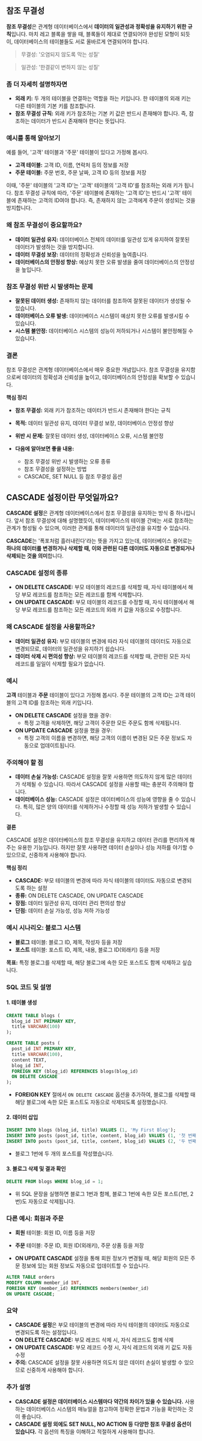 ## 참조 무결성

**참조 무결성**은 관계형 데이터베이스에서 **데이터의 일관성과 정확성을 유지하기 위한 규칙**입니다. 마치 레고 블록을 쌓을 때, 블록들이 제대로 연결되어야 완성된 모형이 되듯이, 데이터베이스의 테이블들도 서로 올바르게 연결되어야 합니다.

> 무결성: '오염되지 않도록 막는 성질'

> 일관성: '한결같이 변하지 않는 성질'

### 좀 더 자세히 설명하자면

* **외래 키:** 두 개의 테이블을 연결하는 역할을 하는 키입니다. 한 테이블의 외래 키는 다른 테이블의 기본 키를 참조합니다.
* **참조 무결성 규칙:** 외래 키가 참조하는 기본 키 값은 반드시 존재해야 합니다. 즉, 참조하는 데이터가 반드시 존재해야 한다는 뜻입니다.

### 예시를 통해 알아보기

예를 들어, '고객' 테이블과 '주문' 테이블이 있다고 가정해 봅시다.

* **고객 테이블:** 고객 ID, 이름, 연락처 등의 정보를 저장
* **주문 테이블:** 주문 번호, 주문 날짜, 고객 ID 등의 정보를 저장

이때, '주문' 테이블의 '고객 ID'는 '고객' 테이블의 '고객 ID'를 참조하는 외래 키가 됩니다. 참조 무결성 규칙에 따라, '주문' 테이블에 존재하는 '고객 ID'는 반드시 '고객' 테이블에 존재하는 고객의 ID여야 합니다. 즉, 존재하지 않는 고객에게 주문이 생성되는 것을 방지합니다.

### 왜 참조 무결성이 중요할까요?

* **데이터 일관성 유지:** 데이터베이스 전체의 데이터를 일관성 있게 유지하여 잘못된 데이터가 발생하는 것을 방지합니다.
* **데이터 무결성 보장:** 데이터의 정확성과 신뢰성을 높여줍니다.
* **데이터베이스의 안정성 향상:** 예상치 못한 오류 발생을 줄여 데이터베이스의 안정성을 높입니다.

### 참조 무결성 위반 시 발생하는 문제

* **잘못된 데이터 생성:** 존재하지 않는 데이터를 참조하여 잘못된 데이터가 생성될 수 있습니다.
* **데이터베이스 오류 발생:** 데이터베이스 시스템이 예상치 못한 오류를 발생시킬 수 있습니다.
* **시스템 불안정:** 데이터베이스 시스템의 성능이 저하되거나 시스템이 불안정해질 수 있습니다.

### 결론

참조 무결성은 관계형 데이터베이스에서 매우 중요한 개념입니다. 참조 무결성을 유지함으로써 데이터의 정확성과 신뢰성을 높이고, 데이터베이스의 안정성을 확보할 수 있습니다.

**핵심 정리**

* **참조 무결성:** 외래 키가 참조하는 데이터가 반드시 존재해야 한다는 규칙
* **목적:** 데이터 일관성 유지, 데이터 무결성 보장, 데이터베이스 안정성 향상
* **위반 시 문제:** 잘못된 데이터 생성, 데이터베이스 오류, 시스템 불안정

* **다음에 알아보면 좋을 내용:**
    * 참조 무결성 위반 시 발생하는 오류 종류
    * 참조 무결성을 설정하는 방법
    * CASCADE, SET NULL 등 참조 무결성 옵션

## CASCADE 설정이란 무엇일까요?

**CASCADE 설정**은 관계형 데이터베이스에서 참조 무결성을 유지하는 방식 중 하나입니다. 앞서 참조 무결성에 대해 설명했듯이, 데이터베이스의 테이블 간에는 서로 참조하는 관계가 형성될 수 있으며, 이러한 관계를 통해 데이터의 일관성을 유지할 수 있습니다.

**CASCADE**는 '폭포처럼 흘러내린다'라는 뜻을 가지고 있는데, 데이터베이스 용어로는 **하나의 데이터를 변경하거나 삭제할 때, 이와 관련된 다른 데이터도 자동으로 변경되거나 삭제되는 것을 의미**합니다. 

### CASCADE 설정의 종류

* **ON DELETE CASCADE:** 부모 테이블의 레코드를 삭제할 때, 자식 테이블에서 해당 부모 레코드를 참조하는 모든 레코드를 함께 삭제합니다.
* **ON UPDATE CASCADE:** 부모 테이블의 레코드를 수정할 때, 자식 테이블에서 해당 부모 레코드를 참조하는 모든 레코드의 외래 키 값을 자동으로 수정합니다.

### 왜 CASCADE 설정을 사용할까요?

* **데이터 일관성 유지:** 부모 테이블의 변경에 따라 자식 테이블의 데이터도 자동으로 변경되므로, 데이터의 일관성을 유지하기 쉽습니다.
* **데이터 삭제 시 편의성 향상:** 부모 테이블의 레코드를 삭제할 때, 관련된 모든 자식 레코드를 일일이 삭제할 필요가 없습니다.

### 예시

**고객** 테이블과 **주문** 테이블이 있다고 가정해 봅시다. 주문 테이블의 고객 ID는 고객 테이블의 고객 ID를 참조하는 외래 키입니다.

* **ON DELETE CASCADE** 설정을 했을 경우:
  * 특정 고객을 삭제하면, 해당 고객이 주문한 모든 주문도 함께 삭제됩니다.
* **ON UPDATE CASCADE** 설정을 했을 경우:
  * 특정 고객의 이름을 변경하면, 해당 고객의 이름이 변경된 모든 주문 정보도 자동으로 업데이트됩니다.

### 주의해야 할 점

* **데이터 손실 가능성:** CASCADE 설정을 잘못 사용하면 의도하지 않게 많은 데이터가 삭제될 수 있습니다. 따라서 CASCADE 설정을 사용할 때는 충분히 주의해야 합니다.
* **데이터베이스 성능:** CASCADE 설정은 데이터베이스의 성능에 영향을 줄 수 있습니다. 특히, 많은 양의 데이터를 삭제하거나 수정할 때 성능 저하가 발생할 수 있습니다.

**결론**

CASCADE 설정은 데이터베이스의 참조 무결성을 유지하고 데이터 관리를 편리하게 해주는 유용한 기능입니다. 하지만 잘못 사용하면 데이터 손실이나 성능 저하를 야기할 수 있으므로, 신중하게 사용해야 합니다.

**핵심 정리**

* **CASCADE:** 부모 테이블의 변경에 따라 자식 테이블의 데이터도 자동으로 변경되도록 하는 설정
* **종류:** ON DELETE CASCADE, ON UPDATE CASCADE
* **장점:** 데이터 일관성 유지, 데이터 관리 편의성 향상
* **단점:** 데이터 손실 가능성, 성능 저하 가능성

### 예시 시나리오: 블로그 시스템

* **블로그** 테이블: 블로그 ID, 제목, 작성자 등을 저장
* **포스트** 테이블: 포스트 ID, 제목, 내용, 블로그 ID(외래키) 등을 저장

**목표:** 특정 블로그를 삭제할 때, 해당 블로그에 속한 모든 포스트도 함께 삭제하고 싶습니다.

### SQL 코드 및 설명

#### 1. 테이블 생성

```sql
CREATE TABLE blogs (
  blog_id INT PRIMARY KEY,
  title VARCHAR(100)
);

CREATE TABLE posts (
  post_id INT PRIMARY KEY,
  title VARCHAR(100),
  content TEXT,
  blog_id INT,
  FOREIGN KEY (blog_id) REFERENCES blogs(blog_id)
  ON DELETE CASCADE
);
```

* **FOREIGN KEY** 절에서 `ON DELETE CASCADE` 옵션을 추가하여, 블로그를 삭제할 때 해당 블로그에 속한 모든 포스트도 자동으로 삭제되도록 설정했습니다.

#### 2. 데이터 삽입

```sql
INSERT INTO blogs (blog_id, title) VALUES (1, 'My First Blog');
INSERT INTO posts (post_id, title, content, blog_id) VALUES (1, '첫 번째 포스트', '안녕하세요!', 1);
INSERT INTO posts (post_id, title, content, blog_id) VALUES (2, '두 번째 포스트', '반갑습니다.', 1);
```

* 블로그 1번에 두 개의 포스트를 작성했습니다.

#### 3. 블로그 삭제 및 결과 확인

```sql
DELETE FROM blogs WHERE blog_id = 1;
```

* 위 SQL 문장을 실행하면 블로그 1번과 함께, 블로그 1번에 속한 모든 포스트(1번, 2번)도 자동으로 삭제됩니다.

### 다른 예시: 회원과 주문

* **회원** 테이블: 회원 ID, 이름 등을 저장
* **주문** 테이블: 주문 ID, 회원 ID(외래키), 주문 상품 등을 저장

* **ON UPDATE CASCADE** 설정을 통해 회원 정보가 변경될 때, 해당 회원의 모든 주문 정보에 있는 회원 정보도 자동으로 업데이트할 수 있습니다.

```sql
ALTER TABLE orders
MODIFY COLUMN member_id INT,
FOREIGN KEY (member_id) REFERENCES members(member_id)
ON UPDATE CASCADE;
```

### 요약

* **CASCADE 설정**은 부모 테이블의 변경에 따라 자식 테이블의 데이터도 자동으로 변경되도록 하는 설정입니다.
* **ON DELETE CASCADE:** 부모 레코드 삭제 시, 자식 레코드도 함께 삭제
* **ON UPDATE CASCADE:** 부모 레코드 수정 시, 자식 레코드의 외래 키 값도 자동 수정
* **주의:** CASCADE 설정을 잘못 사용하면 의도치 않은 데이터 손실이 발생할 수 있으므로 신중하게 사용해야 합니다.

### 추가 설명

* **CASCADE 설정은 데이터베이스 시스템마다 약간의 차이가 있을 수 있습니다.** 사용하는 데이터베이스 시스템의 매뉴얼을 참고하여 정확한 문법과 기능을 확인하는 것이 좋습니다.
* **CASCADE 설정 외에도 SET NULL, NO ACTION 등 다양한 참조 무결성 옵션이 있습니다.** 각 옵션의 특징을 이해하고 적절하게 사용해야 합니다.
